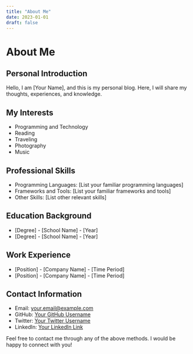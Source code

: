 ```yaml
---
title: "About Me"
date: 2023-01-01
draft: false
---
```


# About Me

## Personal Introduction

Hello, I am [Your Name], and this is my personal blog. Here, I will share my thoughts, experiences, and knowledge.

## My Interests

- Programming and Technology
- Reading
- Traveling
- Photography
- Music

## Professional Skills

- Programming Languages: [List your familiar programming languages]
- Frameworks and Tools: [List your familiar frameworks and tools]
- Other Skills: [List other relevant skills]

## Education Background

- [Degree] - [School Name] - [Year]
- [Degree] - [School Name] - [Year]

## Work Experience

- [Position] - [Company Name] - [Time Period]
- [Position] - [Company Name] - [Time Period]

## Contact Information

- Email: your.email@example.com
- GitHub: [Your GitHub Username](https://github.com/yourusername)
- Twitter: [Your Twitter Username](https://twitter.com/yourusername)
- LinkedIn: [Your LinkedIn Link](https://linkedin.com/in/yourusername)

Feel free to contact me through any of the above methods. I would be happy to connect with you!
